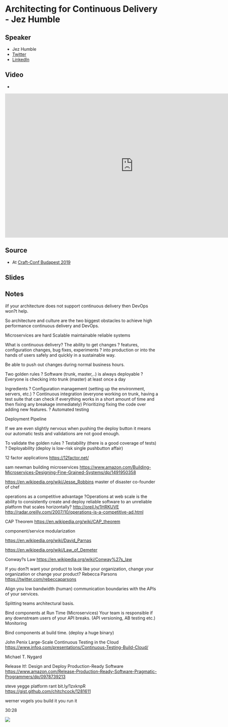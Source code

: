 # Architecting for Continuous Delivery - Jez Humble

## Speaker

* Jez Humble
* [Twitter]()
* [LinkedIn]()

## Video

* [](https://www.youtube.com/watch?v=_wnd-eyPoMo)

<iframe width="840" height="472" src="https://www.youtube.com/embed/_wnd-eyPoMo"
frameborder="0"
allow="accelerometer; autoplay; encrypted-media; gyroscope; picture-in-picture"
allowfullscreen>
</iframe>

## Source

* At [Craft-Conf Budapest 2019](https://craft-conf.com/)

## Slides

## Notes

iIf your architecture does not support continuous delivery then DevOps won?t help.

So architecture and culture are the two biggest obstacles to achieve high performance continuous delivery and DevOps.

Microservices are hard
Scalable maintainable reliable systems

What is continuous delivery?
The ability to get changes ? features, configuration changes, bug fixes, experiments ? into production or into the hands of users safely and quickly in a sustainable way.


Be able to push out changes during normal business hours.

Two golden rules
?       Software (trunk, master,..) is always deployable
?       Everyone is checking into trunk (master) at least once a day

Ingredients
?       Configuration management (setting up the environment, servers, etc.)
?       Continuous integration  (everyone working on trunk, having a test suite that can check if everything works in a short amount of time and then fixing any breakage immediately)  Prioritizing fixing the
code over adding new features.
?       Automated testing

Deployment Pipeline

If we are even slightly nervous when pushing the deploy button it means our automatic tests and validations are not good enough.

To validate the golden rules
?       Testability (there is a good coverage of tests)
?       Deployability  (deploy is low-risk single pushbutton affair)


12 factor applications
https://12factor.net/

sam newman building microservices
https://www.amazon.com/Building-Microservices-Designing-Fine-Grained-Systems/dp/1491950358


https://en.wikipedia.org/wiki/Jesse_Robbins
master of disaster
co-founder of chef


operations as a competitive advantage
?Operations at web scale is the ability to consistently create and deploy reliable software to an unreliable platform that scales horizontally?
http://oreil.ly/1HRKUVE
http://radar.oreilly.com/2007/10/operations-is-a-competitive-ad.html


CAP Theorem
https://en.wikipedia.org/wiki/CAP_theorem


component/service
modularization

https://en.wikipedia.org/wiki/David_Parnas

https://en.wikipedia.org/wiki/Law_of_Demeter


Conway?s Law
https://en.wikipedia.org/wiki/Conway%27s_law

If you don?t want your product to look like your organization, change your organization or change your product?
Rebecca Parsons
https://twitter.com/rebeccaparsons

Align you low bandwidth (human) communication boundaries with the APIs of your services.

Splitting teams architectural basis.

Bind components at Run Time (Microservices)
Your team is responsible if any downstream users of your API breaks.
(API versioning, AB testing etc.)
Monitoring

Bind components at build time. (deploy a huge binary)


John Penix
Large-Scale Continuous Testing in the Cloud
https://www.infoq.com/presentations/Continuous-Testing-Build-Cloud/



Michael T. Nygard

Release It!: Design and Deploy Production-Ready Software
https://www.amazon.com/Release-Production-Ready-Software-Pragmatic-Programmers/dp/0978739213




steve yegge platform rant  bit.ly/1zxknpR
https://gist.github.com/chitchcock/1281611

werner vogels
you build it you run it

30:28



![](assets/img/l/)
